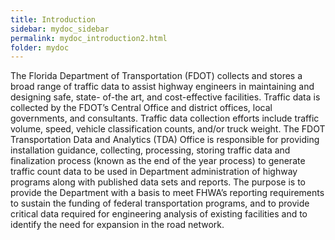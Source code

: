 ```yaml
---
title: Introduction
sidebar: mydoc_sidebar
permalink: mydoc_introduction2.html
folder: mydoc
---
```


The Florida Department of Transportation (FDOT) collects and stores a broad range
of traffic data to assist highway engineers in maintaining and designing safe, state-
of-the art, and cost-effective facilities. Traffic data is collected by the FDOT’s Central
Office and district offices, local governments, and consultants. Traffic data collection
efforts include traffic volume, speed, vehicle classification counts, and/or truck
weight. The FDOT Transportation Data and Analytics (TDA) Office is responsible for
providing installation guidance, collecting, processing, storing traffic data and
finalization process (known as the end of the year process) to generate traffic count
data to be used in Department administration of highway programs along with
published data sets and reports. The purpose is to provide the Department with a
basis to meet FHWA’s reporting requirements to sustain the funding of federal
transportation programs, and to provide critical data required for engineering
analysis of existing facilities and to identify the need for expansion in the road
network.